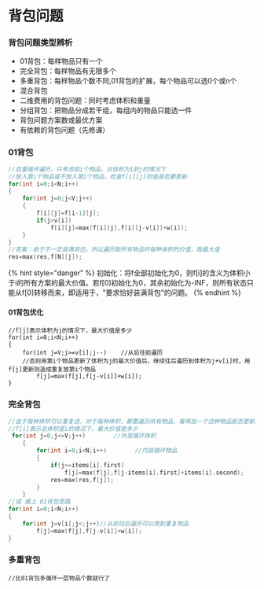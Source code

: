 # 背包问题

### 背包问题类型辨析

* 01背包：每样物品只有一个
* 完全背包：每样物品有无限多个
* 多重背包：每样物品个数不同,01背包的扩展，每个物品可以选0个或n个
* 混合背包
* 二维费用的背包问题：同时考虑体积和重量
* 分组背包：把物品分成若干组，每组内的物品只能选一件
* 背包问题方案数或最优方案
* 有依赖的背包问题（先修课）

### 01背包

```cpp
//双重循环遍历，只考虑前i个物品，对体积为1到j的情况下
//放入第i个物品或不放入第i个物品，检查f[i][j]的值是否要更新
for(int i=0;i<N;i++)
{
    for(int j=0;j<V;j++)
    {
        f[i][j]=f[i-1][j];
        if(j>v[i])
            f[i][j]=max(f[i][j],f[i][j-v[i]]+w[i]);
    }
}   
//答案：由于不一定装满背包，所以遍历取所有物品时每种体积的价值，取最大值
res=max(res,f[N][j]);     
```

{% hint style="danger" %}
初始化：将f全部初始化为0，则f\[i\]的含义为体积小于i的所有方案的最大价值。若f\[0\]初始化为0，其余初始化为-INF，则所有状态只能从f\[0\]转移而来，即适用于，"要求恰好装满背包"的问题。
{% endhint %}

#### 01背包优化

```text
//f[j]表示体积为j的情况下，最大价值是多少
for(int i=0;i<N;i++)
{
    for(int j=V;j>=v[i];j--)    //从后往前遍历
    //否则用第i个物品更新了体积为j的最大价值后，继续往后遍历到体积为j+v[i]时，用f[j]更新则造成重复放第i个物品
        f[j]=max(f[j],f[j-v[i]]+w[i]);
}
```

### 完全背包

```cpp
//由于每种体积可以重复选，对于每种体积，都要遍历所有物品，看再加一个这种物品能否更新最大值
//f[i]表示总体积是i的情况下，最大价值是多少
 for(int j=0;j<=V;j++)        //外层循环体积
    {
        for(int i=0;i<N;i++)        //内层循环物品
        {
            if(j>=items[i].first)
                f[j]=max(f[j],f[j-items[i].first]+items[i].second);
            res=max(res,f[j]);
        }
    }
//或 接上 01背包思路
for(int i=0;i<N;i++)
{
    for(int j=v[i];j<;j++)//从前往后遍历可以用到重复物品
        f[j]=max(f[j],f[j-v[i]]+w[i]);
}
```

### 多重背包

```text
//比01背包多循环一层物品个数就行了
```

